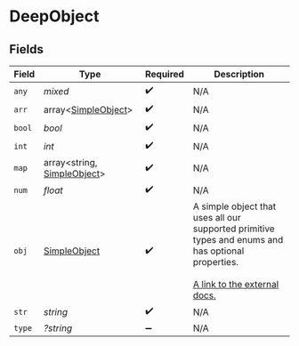# DeepObject


## Fields

| Field                                                                                                                                                             | Type                                                                                                                                                              | Required                                                                                                                                                          | Description                                                                                                                                                       |
| ----------------------------------------------------------------------------------------------------------------------------------------------------------------- | ----------------------------------------------------------------------------------------------------------------------------------------------------------------- | ----------------------------------------------------------------------------------------------------------------------------------------------------------------- | ----------------------------------------------------------------------------------------------------------------------------------------------------------------- |
| `any`                                                                                                                                                             | *mixed*                                                                                                                                                           | :heavy_check_mark:                                                                                                                                                | N/A                                                                                                                                                               |
| `arr`                                                                                                                                                             | array<[SimpleObject](../../models/shared/SimpleObject.md)>                                                                                                        | :heavy_check_mark:                                                                                                                                                | N/A                                                                                                                                                               |
| `bool`                                                                                                                                                            | *bool*                                                                                                                                                            | :heavy_check_mark:                                                                                                                                                | N/A                                                                                                                                                               |
| `int`                                                                                                                                                             | *int*                                                                                                                                                             | :heavy_check_mark:                                                                                                                                                | N/A                                                                                                                                                               |
| `map`                                                                                                                                                             | array<string, [SimpleObject](../../models/shared/SimpleObject.md)>                                                                                                | :heavy_check_mark:                                                                                                                                                | N/A                                                                                                                                                               |
| `num`                                                                                                                                                             | *float*                                                                                                                                                           | :heavy_check_mark:                                                                                                                                                | N/A                                                                                                                                                               |
| `obj`                                                                                                                                                             | [SimpleObject](../../models/shared/SimpleObject.md)                                                                                                               | :heavy_check_mark:                                                                                                                                                | A simple object that uses all our supported primitive types and enums and has optional properties.<br/><br/>[A link to the external docs.](https://docs.speakeasyapi.dev) |
| `str`                                                                                                                                                             | *string*                                                                                                                                                          | :heavy_check_mark:                                                                                                                                                | N/A                                                                                                                                                               |
| `type`                                                                                                                                                            | *?string*                                                                                                                                                         | :heavy_minus_sign:                                                                                                                                                | N/A                                                                                                                                                               |